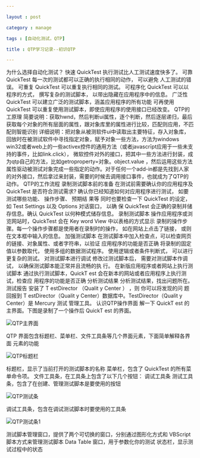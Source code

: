 ```yaml
---

layout : post

category : manage

tags : [自动化测试，QTP]

title : QTP学习记录--初识QTP

---
```



为什么选择自动化测试？
快速 
QuickTest 执行测试比人工测试速度快多了。
可靠
QuickTest 每一次的测试都可以正确的执行相同的动作， 可以避免 人工测试的错误。
可重复
QuickTest 可以重复执行相同的测试。
可程序化
QuickTest 可以以程序的方式， 撰写复杂的测试脚本， 以带出隐藏在应用程序中的信息。
广泛性
QuickTest 可以建立广泛的测试脚本，涵盖应用程序的所有功能
可再使用
QuickTest 可以重复使用测试脚本，即使应用程序的使用接口已经改变。
QTP的工原理
简要说明：获取hwnd，然后判断ui属性，逐个判断，然后逐层递归，最后获取每个对象的所有层面的属性，跟对象库里的属性进行比较，匹配则应用，不匹配则智能识别
详细说明：把对象从被测软件ui中读取出主要特征，存入对象库，回放时在被测试软件中寻找指定对象，赋予对象一些方法，方法为windows win32或者web上的一些activex控件的通用方法（或者javascrīpt应用于一些未支持的事件，比如link.click）， 微软控件对外的接口，把其中一些方法进行封装，成为qtp自己的方法，比如getroproperty=对象。object.value ，然后运用这些方法属性驱动被测试对象完成一些指定的动作。对于任何一个add-in都是先找到人家的对外接口，然后拿过来封装，需要的时候去调用接口事件，也就成为了QTP的动作。 
QTP的工作流程
录制测试脚本前的准备
在测试前需要确认你的应用程序及 QuickTest 是否符合测试需求?
确认你已经知道如何对应用程序进行测试， 如要测试哪些功能、 操作步骤、 预期结 果等
同时也要检查一下 QuickTest 的设定，如 Test Settings 以及 Options 对话窗口， 以确 保 QuickTest 会正确的录制并储存信息。确认 QuickTest 以何种模式储存信息。
录制测试脚本
操作应用程序或浏览网站时，QuickTest 会在 Key word  View  中以表格的方式显示 录制的操作步骤。每一个操作步骤都是使用者在录制时的操作， 如在网站上点击了链接， 或则在文本框中输入的信息。
加强测试脚本
在测试脚本中加入检查点，可以检查网页的链接、对象属性、或者字符串，以验证 应用程序的功能是否正确
将录制的固定值以参数取代， 使用多组的数据测试程序。 使用逻辑或者条件判断式， 可以进行更复杂的测试。
对测试脚本进行调试
修改过测试脚本后， 需要对测试脚本作调试， 以确保测试脚本能正常并且流畅的执 行。
在新版应用程序或者网站上执行测试脚本
通过执行测试脚本，QuickT est 会在新本的网站或者应用程序上执行测试，检查应 用程序的功能是否正确
分析测试结果
分析测试结果，找出问题所在。
测试报告
安装了 T estDirector （Qualit y  Center ） ，则 你可以将发现的问 题回报到 T estDirector（Qualit y  Center）数据库中。TestDirector（Qualit y Center）是 Mercury 测试 管理工具。
认识QTP操作界面
解一下 QuickT est 的主界面。下图是录制了一个操作后 QuickT est 的界面。

![](http://pic.yupoo.com/charisma999_v/Dbzp8Hpx/medium.jpg "QTP主界面")
   
QTP 界面包含标题栏、菜单栏、文件工具条等几个界面元素，下面简单解释各界面 元素的功能

![](http://pic.yupoo.com/charisma999_v/Dbzp7YUi/medium.jpg "QTP标题栏")

标题栏，显示了当前打开的测试脚本的名称
菜单栏，包含了 QuickTest 的所有菜单命令项。
文件工具条，在工具条上包含了以下几个按钮：
调试工具条
测试工具条，包含了在创建、管理测试脚本是要使用的按钮

![](http://pic.yupoo.com/charisma999_v/Dbzp8bv1/medium.jpg "QTP测试条")

调试工具条，包含在调试测试脚本时要使用的工具条

![](http://pic.yupoo.com/charisma999_v/Dbzp7PST/medium.jpg "QTP测试条1")

测试脚本管理窗口，提供了两个可切换的窗口，分别通过图形化方式和 VBScript脚本方式来管理测试脚本
Data Table 窗口，用于参数化你的测试
状态栏，显示测试过程中的状态

